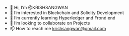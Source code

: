 - 👋 Hi, I’m @KRISHSANGWAN
- 👀 I’m interested in Blockchain and Solidity Development
- 🌱 I’m currently learning Hyperledger and Frond end
- 💞️ I’m looking to collaborate on Projects
- 📫 How to reach me krishsangwan@gmail.com

<!---
KRISHSANGWAN/KRISHSANGWAN is a ✨ special ✨ repository because its `README.md` (this file) appears on your GitHub profile.
You can click the Preview link to take a look at your changes.
--->
